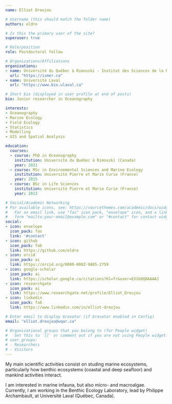 ```yaml
---
name: Elliot Dreujou

# Username (this should match the folder name)
authors: eldre

# Is this the primary user of the site?
superuser: true

# Role/position
role: Postdoctoral fellow

# Organizations/Affiliations
organizations:
- name: Université du Québec à Rimouski - Institut des Sciences de la Mer (UQAR/ISMER)
  url: "https://ismer.ca"
- name: Université Laval
  url: "https://www.bio.ulaval.ca"

# Short bio (displayed in user profile at end of posts)
bio: Junior researcher in Oceanography

interests:
- Oceanography
- Marine Ecology
- Field Ecology
- Statistics
- Modelling
- GIS and Spatial Analysis

education:
  courses:
  - course: PhD in Oceanography
    institution: Université du Québec à Rimouski (Canada)
    year: 2021
  - course: MSc in Environmental Sciences and Marine Ecology
    institution: Université Pierre et Marie Curie (France)
    year: 2015
  - course: BSc in Life Sciences
    institution: Université Pierre et Marie Curie (France)
    year: 2013

# Social/Academic Networking
# For available icons, see: https://sourcethemes.com/academic/docs/widgets/#icons
#   For an email link, use "fas" icon pack, "envelope" icon, and a link in the
#   form "mailto:your-email@example.com" or "#contact" for contact widget.
social:
- icon: envelope
  icon_pack: fas
  link: '#contact'
- icon: github
  icon_pack: fab
  link: https://github.com/eldre
- icon: orcid
  icon_pack: ai
  link: https://orcid.org/0000-0002-9885-2759
- icon: google-scholar
  icon_pack: ai
  link: https://scholar.google.ca/citations?hl=fr&user=EX1b0Q8AAAAJ
- icon: researchgate
  icon_pack: ai
  link: https://www.researchgate.net/profile/Elliot_Dreujou
- icon: linkedin
  icon_pack: fab
  link: https://www.linkedin.com/in/elliot-dreujou

# Enter email to display Gravatar (if Gravatar enabled in Config)
email: "elliot.dreujou@uqar.ca"

# Organizational groups that you belong to (for People widget)
#   Set this to `[]` or comment out if you are not using People widget.
# user_groups:
# - Researchers
# - Visitors
---
```


My main scientific activities consist on studing marine ecosystems, particularly how benthic ecosystems (coastal and deep seafloor) and mankind activities interact.

I am interested in marine infauna, but also micro- and macroalgae. Currently, I am working in the Benthic Ecology Laboratory, lead by Philippe Archambault, at Université Laval (Québec, Canada).

